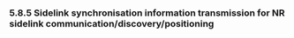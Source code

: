 ### 5.8.5 Sidelink synchronisation information transmission for NR sidelink communication/discovery/positioning
